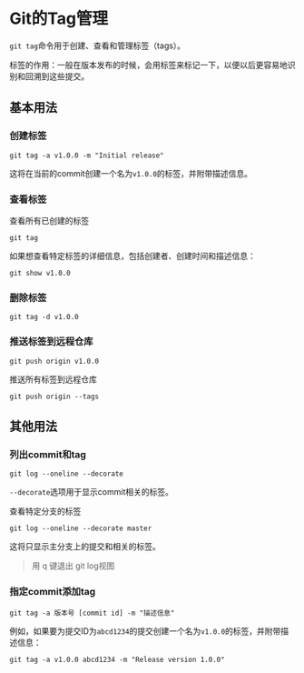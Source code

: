 # Git的Tag管理

`git tag`命令用于创建、查看和管理标签（tags）。

标签的作用：一般在版本发布的时候，会用标签来标记一下，以便以后更容易地识别和回溯到这些提交。

## 基本用法

### 创建标签

```shell
git tag -a v1.0.0 -m "Initial release"
```

这将在当前的commit创建一个名为`v1.0.0`的标签，并附带描述信息。

### 查看标签

查看所有已创建的标签

```shell
git tag
```

如果想查看特定标签的详细信息，包括创建者、创建时间和描述信息：

```shell
git show v1.0.0
```

### 删除标签

```shell
git tag -d v1.0.0
```

### 推送标签到远程仓库

```shell
git push origin v1.0.0
```

推送所有标签到远程仓库

```shell
git push origin --tags
```

## 其他用法

### 列出commit和tag

```shell
git log --oneline --decorate
```

`--decorate`选项用于显示commit相关的标签。

查看特定分支的标签

```shell
git log --oneline --decorate master
```

这将只显示主分支上的提交和相关的标签。

> 用 q 键退出 git log视图

### 指定commit添加tag

```shell
git tag -a 版本号 [commit id] -m "描述信息"
```

例如，如果要为提交ID为`abcd1234`的提交创建一个名为`v1.0.0`的标签，并附带描述信息：

```shell
git tag -a v1.0.0 abcd1234 -m "Release version 1.0.0"
```

